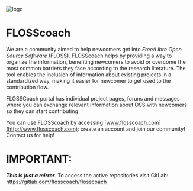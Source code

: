 ![logo](https://gitlab.com/flosscoach/flosscoach/raw/master/app/assets/images/flosscoach-logo.png) 
# FLOSScoach
We are a community aimed to help newcomers get into *Free/Libre Open Source Software* (FLOSS). FLOSScoach helps by providing a way to organize the information, 
benefiting newcomers to avoid or overcome the most common barriers they face according to the research literature. The tool enables the inclusion of information
about existing projects in a standardized way, making it easier for newcomer to get used to the contribution flow.

FLOSSCoach portal has individual project pages, foruns and messages where you can exchange relevant information about OSS with newcomers so they can start contributing

You can use FLOSScoach by accessing [www.flosscoach.com](http://www.flosscoach.com): create an account and join our community! Contact us for help!


# IMPORTANT:
***This is just a mirror***. To access the active repositories visit GitLab: https://gitlab.com/flosscoach/flosscoach 
